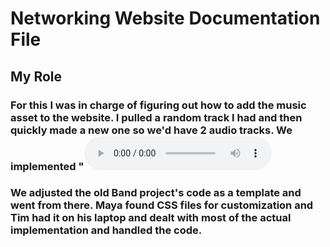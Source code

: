 # Networking Website Documentation File

## My Role

### For this I was in charge of figuring out how to add the music asset to the website. I pulled a random track I had and then quickly made a new one so we'd have 2 audio tracks. We implemented  "<audio src="name_of_audio_file.wav" controls>" into the code to get the media player to show up. I couldn't remember how to actually get it to use the audio until I heard Rachel say to someone else that it has to be in the actual folder with the .html file, so we did that and it worked! Then we all wrote our bios. We decided to go veggie themed, and we're in an electronic hyper rock crazy music band. I also AI generated the band photo and helped Tim with putting that into the code.
### We adjusted the old Band project's code as a template and went from there. Maya found CSS files for customization and Tim had it on his laptop and dealt with most of the actual implementation and handled the code.
